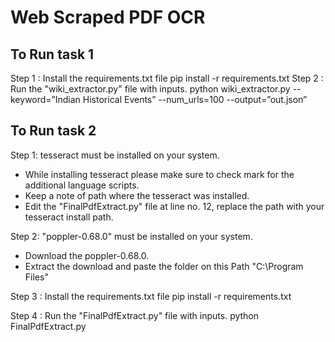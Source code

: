 # Web Scraped PDF OCR

## To Run task 1
Step 1 : Install the requirements.txt file
pip install -r requirements.txt
Step 2 : Run the "wiki_extractor.py" file with inputs.
python wiki_extractor.py --keyword=”Indian Historical Events” --num_urls=100 --output=”out.json”

## To Run task 2
Step 1: tesseract must be installed on your system.
- While installing tesseract please make sure to check mark for the additional language scripts.
- Keep a note of path where the tesseract was installed.
- Edit the "FinalPdfExtract.py" file at line no. 12, replace the path with your tesseract install path.

Step 2: "poppler-0.68.0" must be installed on your system.
- Download the poppler-0.68.0.
- Extract the download and paste the folder on this Path "C:\Program Files\"

Step 3 : Install the requirements.txt file
pip install -r requirements.txt

Step 4 : Run the "FinalPdfExtract.py" file with inputs.
python FinalPdfExtract.py 
